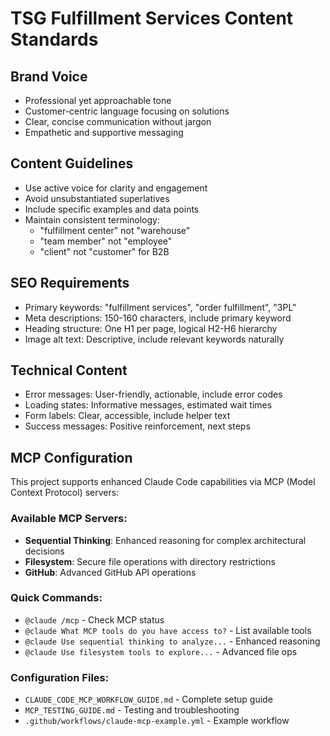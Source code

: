 # TSG Fulfillment Services Content Standards

## Brand Voice
- Professional yet approachable tone
- Customer-centric language focusing on solutions
- Clear, concise communication without jargon
- Empathetic and supportive messaging

## Content Guidelines
- Use active voice for clarity and engagement
- Avoid unsubstantiated superlatives
- Include specific examples and data points
- Maintain consistent terminology:
  - "fulfillment center" not "warehouse"
  - "team member" not "employee"
  - "client" not "customer" for B2B

## SEO Requirements
- Primary keywords: "fulfillment services", "order fulfillment", "3PL"
- Meta descriptions: 150-160 characters, include primary keyword 
- Heading structure: One H1 per page, logical H2-H6 hierarchy 
- Image alt text: Descriptive, include relevant keywords naturally 

## Technical Content
- Error messages: User-friendly, actionable, include error codes
- Loading states: Informative messages, estimated wait times
- Form labels: Clear, accessible, include helper text
- Success messages: Positive reinforcement, next steps

## MCP Configuration

This project supports enhanced Claude Code capabilities via MCP (Model Context Protocol) servers:

### Available MCP Servers:
- **Sequential Thinking**: Enhanced reasoning for complex architectural decisions
- **Filesystem**: Secure file operations with directory restrictions
- **GitHub**: Advanced GitHub API operations

### Quick Commands:
- `@claude /mcp` - Check MCP status
- `@claude What MCP tools do you have access to?` - List available tools
- `@claude Use sequential thinking to analyze...` - Enhanced reasoning
- `@claude Use filesystem tools to explore...` - Advanced file ops

### Configuration Files:
- `CLAUDE_CODE_MCP_WORKFLOW_GUIDE.md` - Complete setup guide
- `MCP_TESTING_GUIDE.md` - Testing and troubleshooting
- `.github/workflows/claude-mcp-example.yml` - Example workflow